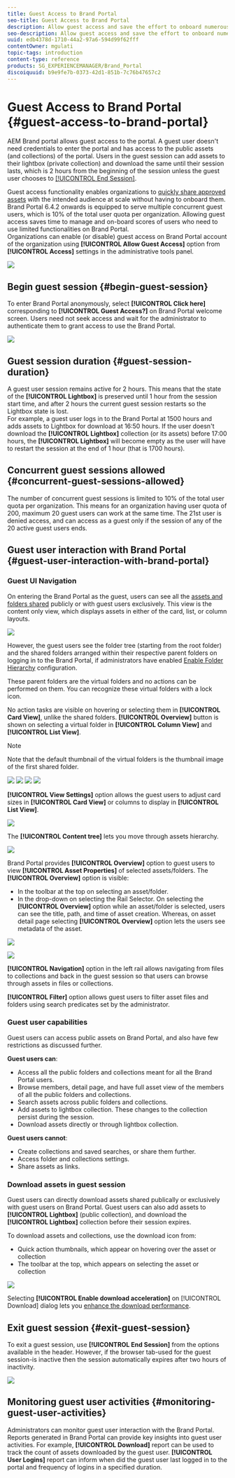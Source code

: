```yaml
---
title: Guest Access to Brand Portal
seo-title: Guest Access to Brand Portal
description: Allow guest access and save the effort to onboard numerous users who do not need to be authenticated.
seo-description: Allow guest access and save the effort to onboard numerous users who do not need to be authenticated.
uuid: edb4378d-1710-44a2-97a6-594d99f62fff
contentOwner: mgulati
topic-tags: introduction
content-type: reference
products: SG_EXPERIENCEMANAGER/Brand_Portal
discoiquuid: b9e9fe7b-0373-42d1-851b-7c76b47657c2
---
```


# Guest Access to Brand Portal {#guest-access-to-brand-portal}

AEM Brand portal allows guest access to the portal. A guest user doesn't need credentials to enter the portal and has access to the public assets (and collections) of the portal. Users in the guest session can add assets to their lightbox (private collection) and download the same until their session lasts, which is 2 hours from the beginning of the session unless the guest user chooses to [[!UICONTROL End Session]](#exit-guest-session).

Guest access functionality enables organizations to [quickly share approved assets](../using/brand-portal-sharing-folders.md#how-to-share-folders) with the intended audience at scale without having to onboard them. Brand Portal 6.4.2 onwards is equipped to serve multiple concurrent guest users, which is 10% of the total user quota per organization. Allowing guest access saves time to manage and on-board scores of users who need to use limited functionalities on Brand Portal.  
Organizations can enable (or disable) guest access on Brand Portal account of the organization using **[!UICONTROL Allow Guest Access]** option from **[!UICONTROL Access]** settings in the administrative tools panel.

<!--
Comment Type: annotation
Last Modified By: mgulati
Last Modified Date: 2018-08-17T10:42:59.879-0400
Removed the first para: "AEM Assets Brand Portal allows public users to enter the portal anonymously and have restricted access to the allowed public resources as guests. Organization users with guest role need not seek access and authentication from administrators."
-->

![](assets/enable-guest-access.png)

## Begin guest session {#begin-guest-session}

To enter Brand Portal anonymously, select **[!UICONTROL Click here]** corresponding to **[!UICONTROL Guest Access?]** on Brand Portal welcome screen. Users need not seek access and wait for the administrator to authenticate them to grant access to use the Brand Portal.

![](assets/bp-login-screen.png) 

## Guest session duration {#guest-session-duration}

A guest user session remains active for 2 hours. This means that the state of the **[!UICONTROL Lightbox]** is preserved until 1 hour from the session start time, and after 2 hours the current guest session restarts so the Lightbox state is lost.  
For example, a guest user logs in to the Brand Portal at 1500 hours and adds assets to Lightbox for download at 16:50 hours. If the user doesn't download the **[!UICONTROL Lightbox]** collection (or its assets) before 17:00 hours, the **[!UICONTROL Lightbox]** will become empty as the user will have to restart the session at the end of 1 hour (that is 1700 hours).

## Concurrent guest sessions allowed {#concurrent-guest-sessions-allowed}

The number of concurrent guest sessions is limited to 10% of the total user quota per organization. This means for an organization having user quota of 200, maximum 20 guest users can work at the same time. The 21st user is denied access, and can access as a guest only if the session of any of the 20 active guest users ends.

## Guest user interaction with Brand Portal {#guest-user-interaction-with-brand-portal}

### Guest UI Navigation

On entering the Brand Portal as the guest, users can see all the [assets and folders shared](../using/brand-portal-sharing-folders.md#sharefolders) publicly or with guest users exclusively. This view is the content only view, which displays assets in either of the card, list, or column layouts.

![](assets/disabled-folder-hierarchy1.png)

However, the guest users see the folder tree (starting from the root folder) and the shared folders arranged within their respective parent folders on logging in to the Brand Portal, if administrators have enabled [Enable Folder Hierarchy](../using/brand-portal-general-configuration.md#main-pars-header-1621071021) configuration.

These parent folders are the virtual folders and no actions can be performed on them. You can recognize these virtual folders with a lock icon.

No action tasks are visible on hovering or selecting them in **[!UICONTROL Card View]**, unlike the shared folders. **[!UICONTROL Overview]** button is shown on selecting a virtual folder in **[!UICONTROL Column View]** and **[!UICONTROL List View]**.

>[!NOTE]
>
>Note that the default thumbnail of the virtual folders is the thumbnail image of the first shared folder.

![](assets/enabled-hierarchy1.png) ![](assets/hierarchy1-nonadmin.png) ![](assets/hierarchy-nonadmin.png) ![](assets/hierarchy2-nonadmin.png)

**[!UICONTROL View Settings]** option allows the guest users to adjust card sizes in **[!UICONTROL Card View]** or columns to display in **[!UICONTROL List View]**.

![](assets/nav-guest-user.png)

The **[!UICONTROL Content tree]** lets you move through assets hierarchy.

![](assets/guest-login-ui.png)

Brand Portal provides **[!UICONTROL Overview]** option to guest users to view **[!UICONTROL Asset Properties]** of selected assets/folders. The **[!UICONTROL Overview]** option is visible:

* In the toolbar at the top on selecting an asset/folder.
* In the drop-down on selecting the Rail Selector.
On selecting the **[!UICONTROL Overview]** option while an asset/folder is selected, users can see the title, path, and time of asset creation. Whereas, on asset detail page selecting **[!UICONTROL Overview]** option lets the users see metadata of the asset.

![](assets/overview-option-1.png)

![](assets/overview-rail-selector-1.png)<br />

**[!UICONTROL Navigation]** option in the left rail allows navigating from files to collections and back in the guest session so that users can browse through assets in files or collections.

**[!UICONTROL Filter]** option allows guest users to filter asset files and folders using search predicates set by the administrator.

### Guest user capabilities

Guest users can access public assets on Brand Portal, and also have few restrictions as discussed further.

**Guest users can**:

* Access all the public folders and collections meant for all the Brand Portal users.
* Browse members, detail page, and have full asset view of the members of all the public folders and collections.
* Search assets across public folders and collections.
* Add assets to lightbox collection. These changes to the collection persist during the session.
* Download assets directly or through lightbox collection.

**Guest users cannot**:

* Create collections and saved searches, or share them further.
* Access folder and collections settings.
* Share assets as links.

### Download assets in guest session

Guest users can directly download assets shared publically or exclusively with guest users on Brand Portal. Guest users can also add assets to **[!UICONTROL Lightbox]** (public collection), and download the **[!UICONTROL Lightbox]** collection before their session expires.

To download assets and collections, use the download icon from:

* Quick action thumbnails, which appear on hovering over the asset or collection
* The toolbar at the top, which appears on selecting the asset or collection

![](assets/download-on-guest.png)

Selecting **[!UICONTROL Enable download acceleration]** on [!UICONTROL Download] dialog lets you [enhance the download performance](../using/accelerated-download.md).

## Exit guest session {#exit-guest-session}

To exit a guest session, use **[!UICONTROL End Session]** from the options available in the header. However, if the browser tab-used for the guest session-is inactive then the session automatically expires after two hours of inactivity.

![](assets/end-guest-session.png)

## Monitoring guest user activities {#monitoring-guest-user-activities}

Administrators can monitor guest user interaction with the Brand Portal. Reports generated in Brand Portal can provide key insights into guest user activities. For example, **[!UICONTROL Download]** report can be used to track the count of assets downloaded by the guest user. **[!UICONTROL User Logins]** report can inform when did the guest user last logged in to the portal and frequency of logins in a specified duration.
